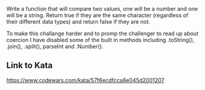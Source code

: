 Write a function that will compare two values, one will be a number and one will be a string. Return true if they are the same character (regardless of their different data types) and return false if they are not.

To make this challange harder and to promp the challenger to read up about coercion I have disabled some of the built in methods including .toString(), .join(), .split(), parseInt and .Number().

## Link to Kata
https://www.codewars.com/kata/57f6ecdfcca6e045d2001207